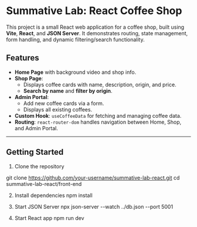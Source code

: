 # Summative Lab: React Coffee Shop

This project is a small React web application for a coffee shop, built using **Vite**, **React**, and **JSON Server**. It demonstrates routing, state management, form handling, and dynamic filtering/search functionality.

## Features

- **Home Page** with background video and shop info.  
- **Shop Page**:
  - Displays coffee cards with name, description, origin, and price.
  - **Search by name** and **filter by origin**.
- **Admin Portal**:
  - Add new coffee cards via a form.
  - Displays all existing coffees.
- **Custom Hook**: `useCoffeeData` for fetching and managing coffee data.  
- **Routing**: `react-router-dom` handles navigation between Home, Shop, and Admin Portal.

---

##  Getting Started

1. Clone the repository

git clone https://github.com/your-username/summative-lab-react.git
cd summative-lab-react/front-end

2. Install dependencies
npm install

3. Start JSON Server
npx json-server --watch ../db.json --port 5001

4. Start React app
npm run dev